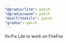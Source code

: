 ```yaml
---
"@gradio/lite": patch
"@gradio/wasm": patch
"@self/tootils": patch
"gradio": patch
---
```


fix:Fix Lite to work on FireFox
